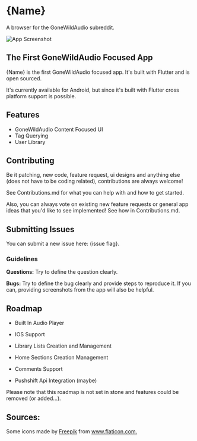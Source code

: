 # {Name}
A browser for the GoneWildAudio subreddit.

![App Screenshot](https://via.placeholder.com/468x300?text=App+Screenshots+Here)

## The First GoneWildAudio Focused App
{Name} is the first GoneWildAudio focused app. It's built with Flutter and is open sourced.

It's currently available for Android, but since it's built with Flutter cross platform support is possible.
## Features
- GoneWildAudio Content Focused UI
- Tag Querying
- User Library
## Contributing

Be it patching, new code, feature request, ui designs and anything else (does not have to be coding related), contributions are always welcome!

See Contributions.md for what you can help with and how to get started.

Also, you can always vote on existing new feature requests or general app ideas that you'd like to see implemented!
See how in Contributions.md.
  
## Submitting Issues

You can submit a new issue here: {issue flag}.

### Guidelines
**Questions:** Try to define the question clearly.

**Bugs:** Try to define the bug clearly and provide steps to reproduce it.
If you can, providing screenshots from  the app will also be helpful.

  
## Roadmap

- Built In Audio Player

- IOS Support

- Library Lists Creation and Management

- Home Sections Creation Management

- Comments Support

- Pushshift Api Integration (maybe)

Please note that this roadmap is not set in stone and features could be removed (or added...).

## Sources:
<div>Some icons made by <a href="https://www.freepik.com" title="Freepik">Freepik</a> from <a href="https://www.flaticon.com/" title="Flaticon">www.flaticon.com.</a></div>
